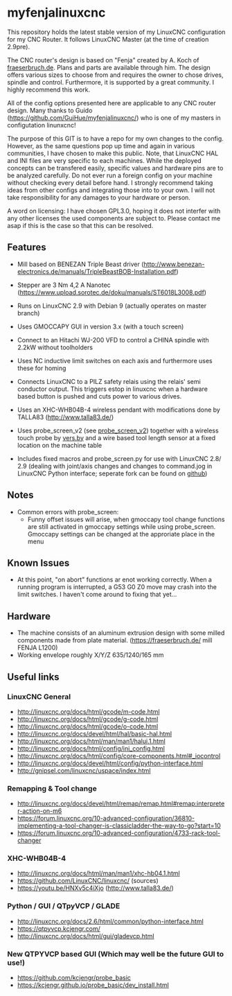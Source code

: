 # myfenjalinuxcnc
This repository holds the latest stable version of my LinuxCNC configuration for my CNC Router. It follows LinuxCNC Master (at the time of creation 2.9pre).

The CNC router's design is based on "Fenja" created by A. Koch of [fraeserbruch.de](https://fraeserbruch.de/ "Fenja's home"). Plans and parts are available through him. The design offers various sizes to choose from and requires the owner to chose drives, spindle and control. Furthermore, it is supported by a great community. I highly recommend this work.

All of the config options presented here are applicable to any CNC router design.
Many thanks to Guido (https://github.com/GuiHue/myfenjalinuxcnc/) who is one of my masters in configutation linunxcnc!

The purpose of this GIT is to have a repo for my own changes to the config. However, as the same questions pop up time and again in various communities, I have chosen to make this public. Note, that LinuxCNC HAL and INI files are very specific to each machines. While the deployed concepts can be transfered easily, specific values and hardware pins are to be analyzed carefully. Do not ever run a foreign config on your machine without checking every detail before hand. I strongly recommend taking ideas from other configs and integrating those into to your own. I will not take responsibility for any damages to your hardware or person.

A word on licensing: I have chosen GPL3.0, hoping it does not interfer with any other licenses the used components are subject to. Please contact me asap if this is the case so that this can be resolved.

## Features
* Mill based on BENEZAN Triple Beast driver (http://www.benezan-electronics.de/manuals/TripleBeastBOB-Installation.pdf)
* Stepper are 3 Nm 4,2 A Nanotec (https://www.upload.sorotec.de/doku/manuals/ST6018L3008.pdf)
* Runs on LinuxCNC 2.9 with Debian 9 (actually operates on master branch)
* Uses GMOCCAPY GUI in version 3.x (with a touch screen)
* Connect to an Hitachi WJ-200 VFD to control a CHINA spindle with 2.2kW without toolholders

* Uses NC inductive limit switches on each axis and furthermore uses these for homing
* Connects LinuxCNC to a PILZ safety relais using the relais' semi conductor output. This triggers estop in linuxcnc when a hardware based button is pushed and cuts power to various drives.  
* Uses an XHC-WHB04B-4 wireless pendant with modifications done by TALLA83 (http://www.talla83.de/)

* Uses probe_screen_v2 (see [probe_screen_v2](https://github.com/verser-git/probe_screen_v2)) together with a wireless touch probe by [vers.by](https://vers.by/en) and a wire based tool length sensor at a fixed location on the machine table

* Includes fixed macros and probe_screen.py for use with LinuxCNC 2.8/ 2.9 (dealing with joint/axis changes and changes to command.jog in LinuxCNC Python interface; seperate fork can be found on [github](https://github.com/GuiHue/probe_screen_v2))

## Notes
* Common errors with probe_screen:
  * Funny offset issues will arise, when gmoccapy tool change functions are still activated in gmoccapy settings while using probe_screen. Gmoccapy settings can be changed at the approriate place in the menu
  
## Known Issues
* At this point, "on abort" functions ar enot working correctly. When a running program is interrupted, a G53 G0 Z0 move may crash into the limit switches. I haven't come around to fixing that yet...

## Hardware
* The machine consists of an aluminum extrusion design with some milled components made from plate material. (https://fraeserbruch.de/ mill FENJA L1200)
* Working envelope roughly X/Y/Z 635/1240/165 mm

## Useful links
### LinuxCNC General
* http://linuxcnc.org/docs/html/gcode/m-code.html
* http://linuxcnc.org/docs/html/gcode/g-code.html
* http://linuxcnc.org/docs/html/gcode/o-code.html
* http://linuxcnc.org/docs/devel/html/hal/basic-hal.html
* http://linuxcnc.org/docs/html/man/man1/halui.1.html
* http://linuxcnc.org/docs/html/config/ini_config.html
* http://linuxcnc.org/docs/html/config/core-components.html#_iocontrol
* http://linuxcnc.org/docs/devel/html/config/python-interface.html
* http://gnipsel.com/linuxcnc/uspace/index.html

### Remapping & Tool change 
* http://linuxcnc.org/docs/devel/html/remap/remap.html#remap:interpreter-action-on-m6
* https://forum.linuxcnc.org/10-advanced-configuration/36810-implementing-a-tool-changer-is-classicladder-the-way-to-go?start=10
* https://forum.linuxcnc.org/10-advanced-configuration/4733-rack-tool-changer

### XHC-WHB04B-4
* http://linuxcnc.org/docs/html/man/man1/xhc-hb04.1.html
* https://github.com/LinuxCNC/linuxcnc/ (sources)
* https://youtu.be/HNXv5c4iXjo (http://www.talla83.de/)

### Python / GUI / QTpyVCP / GLADE
* http://linuxcnc.org/docs/2.6/html/common/python-interface.html
* https://qtpyvcp.kcjengr.com/
* http://linuxcnc.org/docs/html/gui/gladevcp.html

### New QTPYVCP based GUI (Which may well be the future GUI to use!)
* https://github.com/kcjengr/probe_basic
* https://kcjengr.github.io/probe_basic/dev_install.html
